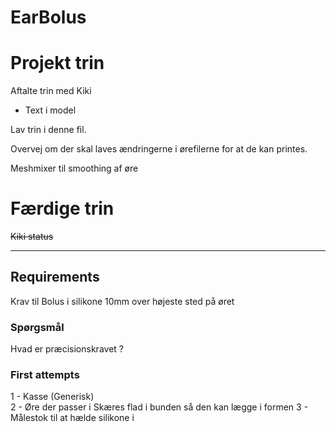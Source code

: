 # EarBolus



# Projekt trin


Aftalte trin med Kiki  
 + Text i model


Lav trin i denne fil.

Overvej om der skal laves ændringerne i ørefilerne for at de kan printes.


Meshmixer til smoothing af øre

# Færdige trin

<del>Kiki status</del>


---

## Requirements

Krav til Bolus i silikone
10mm over højeste sted på øret

### Spørgsmål
Hvad er præcisionskravet ?


### First attempts

1 - Kasse (Generisk)  
2 - Øre der passer i
    Skæres flad i bunden så den kan lægge i formen
3 - Målestok til at hælde silikone i  
